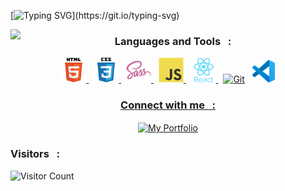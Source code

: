 <!-- tol to wrighte welcome svg message -->
[![Typing SVG](https://readme-typing-svg.herokuapp.com?size=24&vCenter=true&width=450&height=30&lines=Hello+there%2C+I'm+Bujar+Alimadhi+!;An+Frontend+Web+Developer+!;Welcome+to+my+GitHub+profile+!)](https://git.io/typing-svg)
<div ><img src="https://github.com/alimadhibujar/Link-Academy-responsiv-/blob/master/img/bgvideo.gif?raw=true" align="left"/></div>

<!-- skills -->

<h3 align="center">Languages and Tools &nbsp; :</h3>
<p align="center">
    <a href="https://www.w3schools.com/html/" target="_blank"> <img src="https://raw.githubusercontent.com/devicons/devicon/master/icons/html5/html5-original-wordmark.svg" alt="html5" width="40" height="40"/> </a> &nbsp;
    <a href="https://www.w3schools.com/css/" target="_blank"> <img src="https://raw.githubusercontent.com/devicons/devicon/master/icons/css3/css3-original-wordmark.svg" alt="css3" width="40" height="40"/> </a> &nbsp;
    <a href="https://sass-lang.com" target="_blank"> <img src="https://raw.githubusercontent.com/devicons/devicon/master/icons/sass/sass-original.svg" alt="sass" width="40" height="40"/> </a> &nbsp;
    <a href="https://developer.mozilla.org/en-US/docs/Web/JavaScript" target="_blank"> <img src="https://raw.githubusercontent.com/devicons/devicon/master/icons/javascript/javascript-original.svg" alt="javascript" width="40" height="40"/> </a> &nbsp;
    <a href="https://reactjs.org/" target="_blank"> <img src="https://raw.githubusercontent.com/devicons/devicon/master/icons/react/react-original-wordmark.svg" alt="react" width="40" height="40"/> </a> &nbsp;
 <a href="https://git-scm.com/docs/gittutorial" target="_blank"><img src="https://cdn.iconscout.com/icon/free/png-256/git-1-226092.png" alt="Git" width="60" height="50"/></a> &nbsp;
 <a href="https://code.visualstudio.com/" target="_blank"><img  alt="Visual Studio Code" width="36px" src="https://raw.githubusercontent.com/github/explore/80688e429a7d4ef2fca1e82350fe8e3517d3494d/topics/visual-studio-code/visual-studio-code.png" alt="Visual Studio Code" </a>
    </p>

<!-- list of social links -->

<h3 align="center">Connect with me &nbsp; :</h3>
<div align="center">
<a  href="https://www.linkedin.com/in/bujar-alimadhi/" target="_blank"><img align="center" src="https://cdn.jsdelivr.net/npm/simple-icons@vlatest/icons/linkedin.svg" alt=""  width="40" title="Linkedin"/></a> &nbsp;
<a href="https://alimadhibujar.github.io/Projekt-Portofolio/"  target="_blank" title="My Portfolio"><img align="center" src="https://www.freeiconspng.com/uploads/site-internet-icon-png-31.png" width="40"  alt="My Portfolio" /></a> &nbsp;
<a href="https://codepen.io/alimadhibujar" target="_blank"><img align="center" src="https://cdn.jsdelivr.net/npm/simple-icons@vlatest/icons/codepen.svg" alt=""  width="40" title="Codepen"/></a>
     </div>
<!-- tol to show visitors in github -->
<h3 align="left">Visitors &nbsp; :</h3>    
    
![Visitor Count](https://profile-counter.glitch.me/{alimadhibujar}/count.svg)
    
  <!--
**alimadhibujar/alimadhibujar** is a ✨ _special_ ✨ repository because its `README.md` (this file) appears on your GitHub profile.

Here are some ideas to get you started:

- 🔭 I’m currently working on ...
- 🌱 I’m currently learning ...
- 👯 I’m looking to collaborate on ...
- 🤔 I’m looking for help with ...
- 💬 Ask me about ...
- 📫 How to reach me: ...
- 😄 Pronouns: ...
- ⚡ Fun fact: ...
-->
